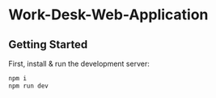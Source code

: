 # Work-Desk-Web-Application
## Getting Started

First, install & run the development server:

```bash
npm i
npm run dev
```
